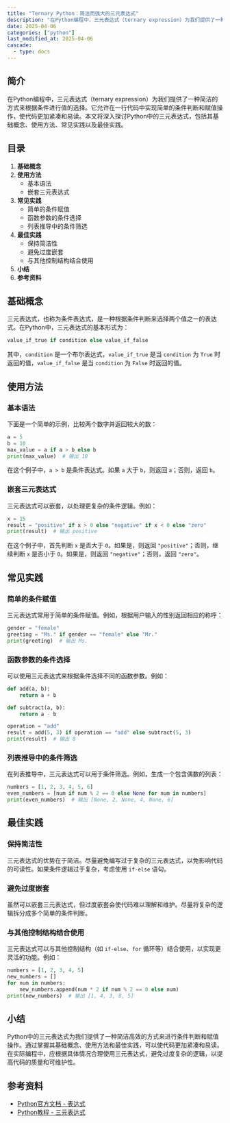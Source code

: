 ```yaml
---
title: "Ternary Python：简洁而强大的三元表达式"
description: "在Python编程中，三元表达式（ternary expression）为我们提供了一种简洁的方式来根据条件进行值的选择。它允许在一行代码中实现简单的条件判断和赋值操作，使代码更加紧凑和易读。本文将深入探讨Python中的三元表达式，包括其基础概念、使用方法、常见实践以及最佳实践。"
date: 2025-04-06
categories: ["python"]
last_modified_at: 2025-04-06
cascade:
  - type: docs
---
```



## 简介
在Python编程中，三元表达式（ternary expression）为我们提供了一种简洁的方式来根据条件进行值的选择。它允许在一行代码中实现简单的条件判断和赋值操作，使代码更加紧凑和易读。本文将深入探讨Python中的三元表达式，包括其基础概念、使用方法、常见实践以及最佳实践。

<!-- more -->
## 目录
1. **基础概念**
2. **使用方法**
    - 基本语法
    - 嵌套三元表达式
3. **常见实践**
    - 简单的条件赋值
    - 函数参数的条件选择
    - 列表推导中的条件筛选
4. **最佳实践**
    - 保持简洁性
    - 避免过度嵌套
    - 与其他控制结构结合使用
5. **小结**
6. **参考资料**

## 基础概念
三元表达式，也称为条件表达式，是一种根据条件判断来选择两个值之一的表达式。在Python中，三元表达式的基本形式为：
```python
value_if_true if condition else value_if_false
```
其中，`condition` 是一个布尔表达式，`value_if_true` 是当 `condition` 为 `True` 时返回的值，`value_if_false` 是当 `condition` 为 `False` 时返回的值。

## 使用方法

### 基本语法
下面是一个简单的示例，比较两个数字并返回较大的数：
```python
a = 5
b = 10
max_value = a if a > b else b
print(max_value)  # 输出 10
```
在这个例子中，`a > b` 是条件表达式。如果 `a` 大于 `b`，则返回 `a`；否则，返回 `b`。

### 嵌套三元表达式
三元表达式可以嵌套，以处理更复杂的条件逻辑。例如：
```python
x = 15
result = "positive" if x > 0 else "negative" if x < 0 else "zero"
print(result)  # 输出 positive
```
在这个例子中，首先判断 `x` 是否大于 `0`。如果是，则返回 `"positive"`；否则，继续判断 `x` 是否小于 `0`。如果是，则返回 `"negative"`；否则，返回 `"zero"`。

## 常见实践

### 简单的条件赋值
三元表达式常用于简单的条件赋值。例如，根据用户输入的性别返回相应的称呼：
```python
gender = "female"
greeting = "Ms." if gender == "female" else "Mr."
print(greeting)  # 输出 Ms.
```

### 函数参数的条件选择
可以使用三元表达式来根据条件选择不同的函数参数。例如：
```python
def add(a, b):
    return a + b

def subtract(a, b):
    return a - b

operation = "add"
result = add(5, 3) if operation == "add" else subtract(5, 3)
print(result)  # 输出 8
```

### 列表推导中的条件筛选
在列表推导中，三元表达式可以用于条件筛选。例如，生成一个包含偶数的列表：
```python
numbers = [1, 2, 3, 4, 5, 6]
even_numbers = [num if num % 2 == 0 else None for num in numbers]
print(even_numbers)  # 输出 [None, 2, None, 4, None, 6]
```

## 最佳实践

### 保持简洁性
三元表达式的优势在于简洁。尽量避免编写过于复杂的三元表达式，以免影响代码的可读性。如果条件逻辑过于复杂，考虑使用 `if-else` 语句。

### 避免过度嵌套
虽然可以嵌套三元表达式，但过度嵌套会使代码难以理解和维护。尽量将复杂的逻辑拆分成多个简单的条件判断。

### 与其他控制结构结合使用
三元表达式可以与其他控制结构（如 `if-else`、`for` 循环等）结合使用，以实现更灵活的功能。例如：
```python
numbers = [1, 2, 3, 4, 5]
new_numbers = []
for num in numbers:
    new_numbers.append(num * 2 if num % 2 == 0 else num)
print(new_numbers)  # 输出 [1, 4, 3, 8, 5]
```

## 小结
Python中的三元表达式为我们提供了一种简洁高效的方式来进行条件判断和赋值操作。通过掌握其基础概念、使用方法和最佳实践，可以使代码更加紧凑和易读。在实际编程中，应根据具体情况合理使用三元表达式，避免过度复杂的逻辑，以提高代码的质量和可维护性。

## 参考资料
- [Python官方文档 - 表达式](https://docs.python.org/3/reference/expressions.html)
- [Python教程 - 三元表达式](https://www.runoob.com/python3/python3-ternary-operator.html)